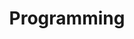 ---
category: [programming] #Category ID.
hue: var(--c-themeHueBrown) #Category hue. See note [1].
title: Programming #Category title.
description: 记录一些不同语言特性上的编程技巧
---